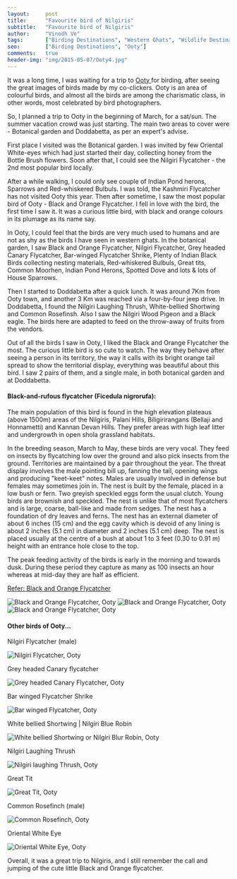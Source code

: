 ```yaml
---
layout:     post
title:      "Favourite bird of Nilgiris"
subtitle:   "Favourite bird of Nilgiris"
author:     "Vinodh Ve"
tags:       ["Birding Destinations", "Western Ghats", "Wildlife Destinations", "Travel Destinations"]
seo: 		["Birding Destinations", "Ooty"]
comments:   true
header-img: "img/2015-05-07/Ooty4.jpg"
---
```


<p>
It was a long time, I was waiting for a trip to <a href="http://www.wilderhood.com/destination/Ooty"> Ooty </a> for birding, after seeing the great images of birds made by my co-clickers. Ooty is an area of colourful birds, and almost all the birds are among the charismatic class, in other words, most celebrated by bird photographers.
</p>

<p>
So, I planned a trip to Ooty in the beginning of March, for a sat/sun. The summer vacation crowd was just starting. The main two areas to cover were - Botanical garden and Doddabetta, as per an expert's advise.
</p>

<p>
First place I visited was the Botanical garden. I was invited by few Oriental White-eyes which had just started their day, collecting honey from the Bottle Brush flowers. Soon after that, I could see the Nilgiri Flycatcher - the 2nd most popular bird locally. 
</p>

<p>
After a while walking, I could only see couple of Indian Pond herons, Sparrows and Red-whiskered Bulbuls. I was told, the Kashmiri Flycatcher has not visited Ooty this year. Then after sometime, I saw the most popular bird of Ooty - Black and Orange Flycatcher. I fell in love with the bird, the first time I saw it. It was a curious little bird, with black and orange colours in its plumage as its name say.
</p>

<p>
In Ooty, I could feel that the birds are very much used to humans and are not as shy as the birds I have seen in western ghats. In the botanical garden, I saw Black and Orange Flycatcher, Nilgiri Flycatcher, Grey headed Canary Flycatcher, Bar-winged Flycatcher Shrike, Plenty of Indian Black Birds collecting nesting materials, Red-whiskered Bulbuls, Great tits, Common Moorhen, Indian Pond Herons, Spotted Dove and lots & lots of House Sparrows. 
</p>

<p>
Then I started to Doddabetta after a quick lunch. It was around 7Km from Ooty town, and another 3 Km was reached via a four-by-four jeep drive. In Doddabetta, I found the Nilgiri Laughing Thrush, White-bellied Shortwing and Common Rosefinsh. Also I saw the Nilgiri Wood Pigeon and a Black eagle. The birds here are adapted to feed on the throw-away of fruits from the vendors.  
</p>

<p>
Out of all the birds I saw in Ooty, I liked the Black and Orange Flycatcher the most. The curious little bird is so cute to watch. The way they behave after seeing a person in its territory, the way it calls with its bright orange tail spread to show the territorial display, everything was beautiful about this bird. I saw 2 pairs of them, and a single male, in both botanical garden and at Doddabetta. 
</p>

<h4>Black-and-rufous flycatcher (Ficedula nigrorufa):</h4>

<p>
The main population of this bird is found in the high elevation plateaus (above 1500m) areas of the Nilgiris, Palani Hills, Biligirirangans (Bellaji and Honnametti) and Kannan Devan Hills. They prefer areas with high leaf litter and undergrowth in open shola grassland habitats. 
</p>

<p>
In the breeding season, March to May, these birds are very vocal. They feed on insects by flycatching low over the ground and also pick insects from the ground. Territories are maintained by a pair throughout the year. The threat display involves the male pointing bill up, fanning the tail, opening wings and producing "keet-keet" notes. Males are usually involved in defense but females may sometimes join in. The nest is built by the female, placed in a low bush or fern. Two greyish speckled eggs form the usual clutch. Young birds are brownish and speckled. The nest is unlike that of most flycatchers and is large, coarse, ball-like and made from sedges. The nest has a foundation of dry leaves and ferns. The nest has an external diameter of about 6 inches (15 cm) and the egg cavity which is devoid of any lining is about 2 inches (5.1 cm) in diameter and 2 inches (5.1 cm) deep. The nest is placed usually at the centre of a bush at about 1 to 3 feet (0.30 to 0.91 m) height with an entrance hole close to the top.
</p>

<p>
The peak feeding activity of the birds is early in the morning and towards dusk. During these period they capture as many as 100 insects an hour whereas at mid-day they are half as efficient.
</p>

<a href="http://en.wikipedia.org/wiki/Black-and-orange_Flycatcher">Refer: Black and Orange Flycatcher</a>

<img src="{{ site.baseurl }}/img/2015-05-07/Ooty1.jpg" alt="Black and Orange Flycatcher, Ooty">
<img src="{{ site.baseurl }}/img/2015-05-07/Ooty2.jpg" alt="Black and Orange Flycatcher, Ooty">
<img src="{{ site.baseurl }}/img/2015-05-07/Ooty3.jpg" alt="Black and Orange Flycatcher, Ooty">

<h4>
Other birds of Ooty...
</h4>


<p>
Nilgiri Flycatcher (male)
</p>
<img src="{{ site.baseurl }}/img/2015-05-07/Ooty5.jpg" alt="Nilgiri Flycatcher, Ooty">


<p>
Grey headed Canary flycatcher
</p>

<img src="{{ site.baseurl }}/img/2015-05-07/Ooty6.jpg" alt="Grey headed Canary Flycatcher, Ooty">


<p>
Bar winged Flycatcher Shrike
</p>

<img src="{{ site.baseurl }}/img/2015-05-07/Ooty7.jpg" alt="Bar winged Flycatcher, Ooty">


<p>
White bellied Shortwing | Nilgiri Blue Robin
</p>
<img src="{{ site.baseurl }}/img/2015-05-07/Ooty8.jpg" alt="White bellied Shortwing or Nilgiri Blur Robin, Ooty">


<p>
Nilgiri Laughing Thrush
</p>
<img src="{{ site.baseurl }}/img/2015-05-07/Ooty9.jpg" alt="Nilgiri laughing Thrush, Ooty">


<p>
Great Tit
</p>
<img src="{{ site.baseurl }}/img/2015-05-07/Ooty10.jpg" alt="Great Tit, Ooty">


<p>
Common Rosefinch (male)
</p>
<img src="{{ site.baseurl }}/img/2015-05-07/Ooty11.jpg" alt="Common Rosefinch, Ooty">


<p>
Oriental White Eye
</p>
<img src="{{ site.baseurl }}/img/2015-05-07/Ooty12.jpg" alt="Oriental White Eye, Ooty">

<p>
Overall, it was a great trip to Nilgiris, and I still remember the call and jumping of the cute little Black and Orange flycatcher. 
</p>